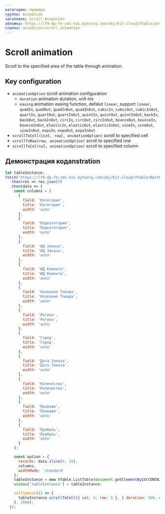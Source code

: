 ```yaml
---
категория: примеры
группа: Animation
заголовок: Scroll Animation
обложка: https://lf9-dp-fe-cms-tos.byteorg.com/obj/bit-cloud/VTable/preview/scroll-animation.gif
ссылка: animation/scroll_animation
---
```


# Scroll animation

Scroll to the specified area of ​​the table through animation.

## Key configuration

- `animationOption` scroll animation configuration
  - `duration` animation duration, unit ms
  - `easing` animation easing function, defalut `linear`, support `linear`, `quadIn`, `quadOut`, `quadInOut`, `quadInOut`, `cubicIn`, `cubicOut`, `cubicInOut`, `quartIn`, `quartOut`, `quartInOut`, `quintIn`, `quintOut`, `quintInOut`, `backIn`, `backOut`, `backInOut`, `circIn`, `circOut`, `circInOut`, `bounceOut`, `bounceIn`, `bounceInOut`, `elasticIn`, `elasticOut`, `elasticInOut`, `sineIn`, `sineOut`, `sineInOut`, `expoIn`, `expoOut`, `expoInOut`
- `scrollToCell({col, row}, animationOption)` scroll to specified cell
- `scrollToRow(row, animationOption)` scroll to specified row
- `scrollToCol(col, animationOption)` scroll to specified column

## Демонстрация кодаnstration

```javascript livedemo template=vtable
let tableInstance;
fetch('https://lf9-dp-fe-cms-tos.byteorg.com/obj/bit-cloud/VTable/North_American_Superstore_data100.json')
  .then(res => res.json())
  .then(data => {
    const columns = [
      {
        field: 'Категория',
        title: 'Категория',
        width: 'auto'
      },
      {
        field: 'Подкатегория',
        title: 'Подкатегория',
        width: 'auto'
      },
      {
        field: 'ИД Заказа',
        title: 'ИД Заказа',
        width: 'auto'
      },
      {
        field: 'ИД Клиента',
        title: 'ИД Клиента',
        width: 'auto'
      },
      {
        field: 'Название Товара',
        title: 'Название Товара',
        width: 'auto'
      },
      {
        field: 'Регион',
        title: 'Регион',
        width: 'auto'
      },
      {
        field: 'Город',
        title: 'Город',
        width: 'auto'
      },
      {
        field: 'Дата Заказа',
        title: 'Дата Заказа',
        width: 'auto'
      },
      {
        field: 'Количество',
        title: 'Количество',
        width: 'auto'
      },
      {
        field: 'Продажи',
        title: 'Продажи',
        width: 'auto'
      },
      {
        field: 'Прибыль',
        title: 'Прибыль',
        width: 'auto'
      }
    ];

    const option = {
      records: data.slice(0, 20),
      columns,
      widthMode: 'standard'
    };
    tableInstance = new VTable.ListTable(document.getElementById(CONTAINER_ID), option);
    window['tableInstance'] = tableInstance;

    setTimeout(() => {
      tableInstance.scrollToCell({ col: 4, row: 5 }, { duration: 500, easing: 'quadIn' });
    }, 2000);
  });
```
